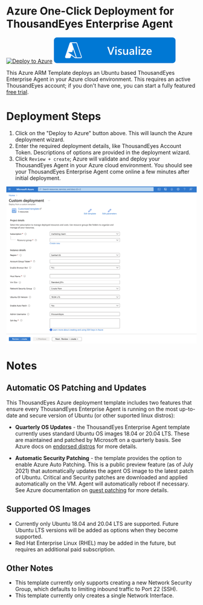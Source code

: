 # Azure One-Click Deployment for ThousandEyes Enterprise Agent
[![Deploy to Azure](https://aka.ms/deploytoazurebutton)](https://portal.azure.com/#create/Microsoft.Template/uri/https%3A%2F%2Fgithub.com%2FCiscoDevNet%2Fthousandeyes-azure-deployment%2Fblob%2Fmain%2Fazuredeploy.json) [![Visualize](https://raw.githubusercontent.com/Azure/azure-quickstart-templates/master/1-CONTRIBUTION-GUIDE/images/visualizebutton.svg?sanitize=true)](http://armviz.io/#/?load=https%3A%2F%2Fgithub.com%2FCiscoDevNet%2Fthousandeyes-azure-deployment%2Fblob%2Fmain%2Fazuredeploy.json)

This Azure ARM Template deploys an Ubuntu based ThousandEyes Enterprise Agent in your Azure cloud environment. This requires an active ThousandEyes account; if you don't have one, you can start a fully featured [free trial](https://www.thousandeyes.com/signup/).

# Deployment Steps

1. Click on the "Deploy to Azure" button above. This will launch the Azure deployment wizard.
2. Enter the required deployment details, like ThousandEyes Account Token. Descriptions of options are provided in the deployment wizard.
3. Click `Review + create`; Azure will validate and deploy your ThousandEyes Agent in your Azure cloud environment. You should see your ThousandEyes Enterprise Agent come online a few minutes after initial deployment.

![picture 1](./images/57252ba845e791d0f78f91238c56c25595d11b559a213b643735cf0eeb44b586.png)

# Notes
## Automatic OS Patching and Updates
This ThousandEyes Azure deployment template includes two features that ensure every ThousandEyes Enterprise Agent is running on the most up-to-date and secure version of Ubuntu (or other suported linux distros):

* **Quarterly OS Updates** - the ThousandEyes Enterprise Agent template currently uses standard Ubuntu OS images 18.04 or 20.04 LTS. These are maintained and patched by Microsoft on a quarterly basis. See Azure docs on [endorsed distros](https://docs.microsoft.com/en-us/azure/virtual-machines/linux/endorsed-distros) for more details. 
  
* **Automatic Security Patching** - the template provides the option to enable Azure Auto Patching. This is a public preview feature (as of July 2021) that automatically updates the agent OS image to the latest patch of Ubuntu. Critical and Security patches are downloaded and applied automatically on the VM. Agent will automatically reboot if necessary. See Azure documentation on [guest patching](https://docs.microsoft.com/en-us/azure/virtual-machines/automatic-vm-guest-patching) for more details.

## Supported OS Images
* Currently only Ubuntu 18.04 and 20.04 LTS are supported. Future Ubuntu LTS versions will be added as options when they become supported. 
* Red Hat Enterprise Linux (RHEL) may be added in the future, but requires an additional paid subscription.

## Other Notes
* This template currently only supports creating a new Network Security Group, which defaults to limiting inbound traffic to Port 22 (SSH). 
* This template currently only creates a single Network Interface.